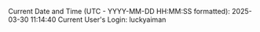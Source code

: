 Current Date and Time (UTC - YYYY-MM-DD HH:MM:SS formatted): 2025-03-30 11:14:40
Current User's Login: luckyaiman
